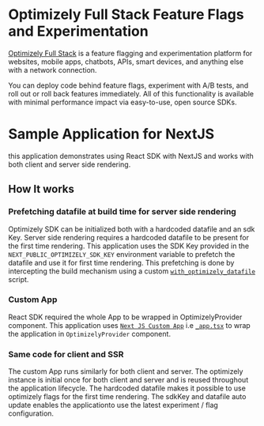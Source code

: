# Optimizely Full Stack Feature Flags and Experimentation

[Optimizely Full Stack](https://docs.developers.optimizely.com/experimentation/v4.0.0-full-stack/docs) is a feature flagging and experimentation platform for websites, mobile apps, chatbots, APIs, smart devices, and anything else with a network connection.

You can deploy code behind feature flags, experiment with A/B tests, and roll out or roll back features immediately. All of this functionality is available with minimal performance impact via easy-to-use, open source SDKs.

# Sample Application for NextJS

this application demonstrates using React SDK with NextJS and works with both client and server side rendering.

## How It works

### Prefetching datafile at build time for server side rendering
Optimizely SDK can be initialized both with a hardcoded datafile and an sdk Key. Server side rendering requires a hardcoded datafile to be present for the first time rendering. This application uses the SDK Key provided in the `NEXT_PUBLIC_OPTIMIZELY_SDK_KEY` environment variable to prefetch the datafile and use it for first time rendering. This prefetching is done by intercepting the build mechanism using a custom [`with_optimizely_datafile`](scripts/with_optimizely_datafile.js) script.

### Custom App
React SDK required the whole App to be wrapped in OptimizelyProvider component. This application uses [`Next JS Custom App`](https://nextjs.org/docs/advanced-features/custom-app) i.e [`_app.tsx`](pages/_app.tsx) to wrap the application in `OptimizelyProvider` component.

### Same code for client and SSR
The custom App runs similarly for both client and server. The optimizely instance is initial once for both client and server and is reused throughout the application lifecycle. The hardcoded datafile makes it possible to use optimizely flags for the first time rendering. The sdkKey and datafile auto update enables the applicationto use the latest experiment / flag configuration.
